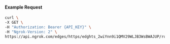 <!-- Code generated for API Clients. DO NOT EDIT. -->

#### Example Request

```bash
curl \
-X GET \
-H "Authorization: Bearer {API_KEY}" \
-H "Ngrok-Version: 2" \
https://api.ngrok.com/edges/https/edghts_2wiYnn9i1QMV29WLJB3WsBWAJUP/routes/edghtsrt_2wiYnpAZiyinD6bHtsClY1NPbxk/backend
```
